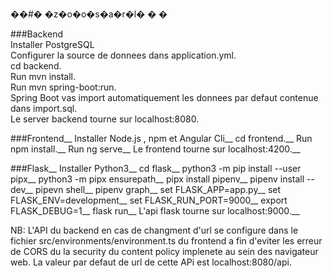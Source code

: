 ��#� �z�o�o�s�a�r�l�
�
�

###Backend <br />
Installer PostgreSQL <br />
Configurer la source de donnees dans application.yml. <br />
cd backend. <br />
Run mvn install. <br />
Run mvn spring-boot:run. <br />
Spring Boot vas import automatiquement les donnees par defaut contenue dans import.sql. <br />
Le server backend tourne sur localhost:8080. <br />

###Frontend__
Installer Node.js , npm et Angular Cli__
cd frontend.__
Run npm install.__
Run ng serve__
Le frontend tourne  sur localhost:4200.__

###Flask__
Installer Python3__
cd flask__
python3 -m pip install --user pipx__
python3 -m pipx ensurepath__
pipx install pipenv__
pipenv install --dev__
pipevn shell__
pipenv graph__
set FLASK_APP=app.py__
set FLASK_ENV=development__
set FLASK_RUN_PORT=9000__
export FLASK_DEBUG=1__
flask run__
L'api flask tourne sur localhost:9000.__

NB: L'API du backend en cas de changment d'url se configure dans le fichier src/environments/environment.ts du  frontend  a fin d'eviter les erreur de CORS du la security du content policy implenete au sein des navigateur web. La valeur par defaut de url de cette APi est  localhost:8080/api.
